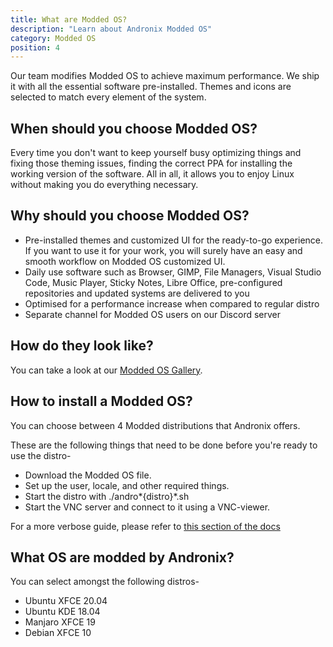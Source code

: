 ```yaml
---
title: What are Modded OS?
description: "Learn about Andronix Modded OS"
category: Modded OS 
position: 4
---
```


<!-- //todo add an image -->

Our team modifies Modded OS to achieve maximum performance. We ship it with all the essential software pre-installed.
Themes and icons are selected to match every element of the system.

## When should you choose Modded OS?

Every time you don't want to keep yourself busy optimizing things and fixing those theming issues, finding the
correct PPA for installing the working version of the software. All in all, it allows you to enjoy Linux without making you do everything necessary.

## Why should you choose Modded OS?

- Pre-installed themes and customized UI for the ready-to-go experience. If you want to use it for your work, you will surely
  have an easy and smooth workflow on Modded OS customized UI.
- Daily use software such as Browser, GIMP, File Managers, Visual Studio Code, Music Player, Sticky Notes, Libre Office,
  pre-configured repositories and updated systems are delivered to you
- Optimised for a performance increase when compared to regular distro
- Separate channel for Modded OS users on our Discord server

## How do they look like?

You can take a look at our [Modded OS Gallery](https://next.andronix.app/products/modded-os).

## How to install a Modded OS?

You can choose between 4 Modded distributions that Andronix offers.

These are the following things that need to be done before you're ready to use the distro-

- Download the Modded OS file.
- Set up the user, locale, and other required things.
- Start the distro with ./andro*{distro}*.sh
- Start the VNC server and connect to it using a VNC-viewer.

For a more verbose guide, please refer to [this section of the docs](/modded-os/modded-os-installation)

## What OS are modded by Andronix?

You can select amongst the following distros-

* Ubuntu XFCE <badge>20.04</badge>
* Ubuntu KDE <badge>18.04</badge>
* Manjaro XFCE <badge>19</badge>
* Debian XFCE <badge>10</badge>
